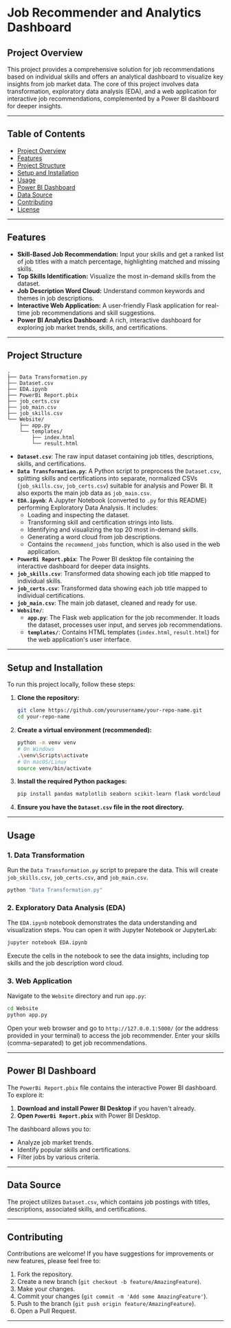 # Job Recommender and Analytics Dashboard

## Project Overview

This project provides a comprehensive solution for job recommendations based on individual skills and offers an analytical dashboard to visualize key insights from job market data. The core of this project involves data transformation, exploratory data analysis (EDA), and a web application for interactive job recommendations, complemented by a Power BI dashboard for deeper insights.

-----

## Table of Contents

  - [Project Overview](https://www.google.com/search?q=%23project-overview)
  - [Features](https://www.google.com/search?q=%23features)
  - [Project Structure](https://www.google.com/search?q=%23project-structure)
  - [Setup and Installation](https://www.google.com/search?q=%23setup-and-installation)
  - [Usage](https://www.google.com/search?q=%23usage)
  - [Power BI Dashboard](https://www.google.com/search?q=%23power-bi-dashboard)
  - [Data Source](https://www.google.com/search?q=%23data-source)
  - [Contributing](https://www.google.com/search?q=%23contributing)
  - [License](https://www.google.com/search?q=%23license)

-----

## Features

  * **Skill-Based Job Recommendation:** Input your skills and get a ranked list of job titles with a match percentage, highlighting matched and missing skills.
  * **Top Skills Identification:** Visualize the most in-demand skills from the dataset.
  * **Job Description Word Cloud:** Understand common keywords and themes in job descriptions.
  * **Interactive Web Application:** A user-friendly Flask application for real-time job recommendations and skill suggestions.
  * **Power BI Analytics Dashboard:** A rich, interactive dashboard for exploring job market trends, skills, and certifications.

-----

## Project Structure

```
.
├── Data Transformation.py
├── Dataset.csv
├── EDA.ipynb
├── PowerBi Report.pbix
├── job_certs.csv
├── job_main.csv
├── job_skills.csv
└── Website/
    ├── app.py
    └── templates/
        ├── index.html
        └── result.html
```

  * **`Dataset.csv`**: The raw input dataset containing job titles, descriptions, skills, and certifications.
  * **`Data Transformation.py`**: A Python script to preprocess the `Dataset.csv`, splitting skills and certifications into separate, normalized CSVs (`job_skills.csv`, `job_certs.csv`) suitable for analysis and Power BI. It also exports the main job data as `job_main.csv`.
  * **`EDA.ipynb`**: A Jupyter Notebook (converted to `.py` for this README) performing Exploratory Data Analysis. It includes:
      * Loading and inspecting the dataset.
      * Transforming skill and certification strings into lists.
      * Identifying and visualizing the top 20 most in-demand skills.
      * Generating a word cloud from job descriptions.
      * Contains the `recommend_jobs` function, which is also used in the web application.
  * **`PowerBi Report.pbix`**: The Power BI desktop file containing the interactive dashboard for deeper data insights.
  * **`job_skills.csv`**: Transformed data showing each job title mapped to individual skills.
  * **`job_certs.csv`**: Transformed data showing each job title mapped to individual certifications.
  * **`job_main.csv`**: The main job dataset, cleaned and ready for use.
  * **`Website/`**:
      * **`app.py`**: The Flask web application for the job recommender. It loads the dataset, processes user input, and serves job recommendations.
      * **`templates/`**: Contains HTML templates (`index.html`, `result.html`) for the web application's user interface.

-----

## Setup and Installation

To run this project locally, follow these steps:

1.  **Clone the repository:**

    ```bash
    git clone https://github.com/yourusername/your-repo-name.git
    cd your-repo-name
    ```

2.  **Create a virtual environment (recommended):**

    ```bash
    python -m venv venv
    # On Windows
    .\venv\Scripts\activate
    # On macOS/Linux
    source venv/bin/activate
    ```

3.  **Install the required Python packages:**

    ```bash
    pip install pandas matplotlib seaborn scikit-learn flask wordcloud
    ```

4.  **Ensure you have the `Dataset.csv` file in the root directory.**

-----

## Usage

### 1\. Data Transformation

Run the `Data Transformation.py` script to prepare the data. This will create `job_skills.csv`, `job_certs.csv`, and `job_main.csv`.

```bash
python "Data Transformation.py"
```

### 2\. Exploratory Data Analysis (EDA)

The `EDA.ipynb` notebook demonstrates the data understanding and visualization steps. You can open it with Jupyter Notebook or JupyterLab:

```bash
jupyter notebook EDA.ipynb
```

Execute the cells in the notebook to see the data insights, including top skills and the job description word cloud.

### 3\. Web Application

Navigate to the `Website` directory and run `app.py`:

```bash
cd Website
python app.py
```

Open your web browser and go to `http://127.0.0.1:5000/` (or the address provided in your terminal) to access the job recommender. Enter your skills (comma-separated) to get job recommendations.

-----

## Power BI Dashboard

The `PowerBi Report.pbix` file contains the interactive Power BI dashboard. To explore it:

1.  **Download and install Power BI Desktop** if you haven't already.
2.  **Open `PowerBi Report.pbix`** with Power BI Desktop.

The dashboard allows you to:

  * Analyze job market trends.
  * Identify popular skills and certifications.
  * Filter jobs by various criteria.

-----

## Data Source

The project utilizes `Dataset.csv`, which contains job postings with titles, descriptions, associated skills, and certifications.

-----

## Contributing

Contributions are welcome\! If you have suggestions for improvements or new features, please feel free to:

1.  Fork the repository.
2.  Create a new branch (`git checkout -b feature/AmazingFeature`).
3.  Make your changes.
4.  Commit your changes (`git commit -m 'Add some AmazingFeature'`).
5.  Push to the branch (`git push origin feature/AmazingFeature`).
6.  Open a Pull Request.

-----
